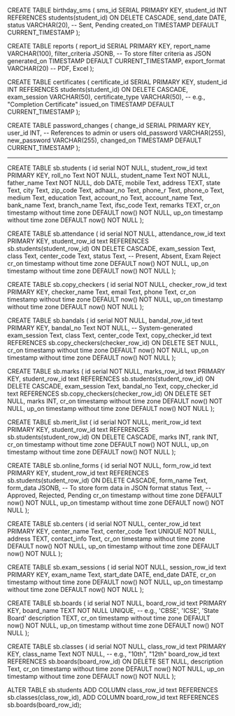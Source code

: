 

CREATE TABLE birthday_sms (
    sms_id SERIAL PRIMARY KEY,
    student_id INT REFERENCES students(student_id) ON DELETE CASCADE,
    send_date DATE,
    status VARCHAR(20), -- Sent, Pending
    created_on TIMESTAMP DEFAULT CURRENT_TIMESTAMP
);


CREATE TABLE reports (
    report_id SERIAL PRIMARY KEY,
    report_name VARCHAR(100),
    filter_criteria JSONB, -- To store filter criteria as JSON
    generated_on TIMESTAMP DEFAULT CURRENT_TIMESTAMP,
    export_format VARCHAR(20) -- PDF, Excel
);

CREATE TABLE certificates (
    certificate_id SERIAL PRIMARY KEY,
    student_id INT REFERENCES students(student_id) ON DELETE CASCADE,
    exam_session VARCHAR(50),
    certificate_type VARCHAR(50), -- e.g., "Completion Certificate"
    issued_on TIMESTAMP DEFAULT CURRENT_TIMESTAMP
);


CREATE TABLE password_changes (
    change_id SERIAL PRIMARY KEY,
    user_id INT, -- References to admin or users
    old_password VARCHAR(255),
    new_password VARCHAR(255),
    changed_on TIMESTAMP DEFAULT CURRENT_TIMESTAMP
);




--------------------------------

CREATE TABLE sb.students (
    id serial NOT NULL,
    student_row_id text  PRIMARY KEY,
    roll_no Text NOT NULL,
    student_name Text NOT NULL,
    father_name Text NOT NULL,
    dob DATE,
    mobile Text,
    address TEXT,
    state Text,
    city Text,
    zip_code Text,
    adhaar_no Text,
    phone_r Text,
    phone_o Text,
    medium Text,
    education Text,
    account_no Text,
    account_name Text,
    bank_name Text,
    branch_name Text,
    ifsc_code Text,
    remarks TEXT,
    cr_on timestamp without time zone DEFAULT now() NOT NULL,
    up_on timestamp without time zone DEFAULT now() NOT NULL
);

CREATE TABLE sb.attendance (
    id serial NOT NULL,
    attendance_row_id text  PRIMARY KEY,
    student_row_id text REFERENCES sb.students(student_row_id) ON DELETE CASCADE,
    exam_session Text,
    class Text,
    center_code Text,
    status Text, -- Present, Absent, Exam Reject
    cr_on timestamp without time zone DEFAULT now() NOT NULL,
    up_on timestamp without time zone DEFAULT now() NOT NULL
);

CREATE TABLE sb.copy_checkers (
    id serial NOT NULL,
    checker_row_id text PRIMARY KEY,
    checker_name Text,
    email Text,
    phone Text,
    cr_on timestamp without time zone DEFAULT now() NOT NULL,
    up_on timestamp without time zone DEFAULT now() NOT NULL
);


CREATE TABLE sb.bandals (
     id serial NOT NULL,
    bandal_row_id text PRIMARY KEY,
    bandal_no Text NOT NULL, -- System-generated
    exam_session Text,
    class Text,
    center_code Text,
    copy_checker_id text REFERENCES sb.copy_checkers(checker_row_id) ON DELETE SET NULL,
    cr_on timestamp without time zone DEFAULT now() NOT NULL,
    up_on timestamp without time zone DEFAULT now() NOT NULL
);


CREATE TABLE sb.marks (
    id serial NOT NULL,
    marks_row_id text PRIMARY KEY,
    student_row_id text REFERENCES sb.students(student_row_id) ON DELETE CASCADE,
    exam_session Text,
    bandal_no Text,
    copy_checker_id text REFERENCES sb.copy_checkers(checker_row_id) ON DELETE SET NULL,
    marks INT,
    cr_on timestamp without time zone DEFAULT now() NOT NULL,
    up_on timestamp without time zone DEFAULT now() NOT NULL
);

CREATE TABLE sb.merit_list (
    id serial NOT NULL,
    merit_row_id text PRIMARY KEY,
    student_row_id text REFERENCES sb.students(student_row_id) ON DELETE CASCADE,
    marks INT,
    rank INT,
    cr_on timestamp without time zone DEFAULT now() NOT NULL,
    up_on timestamp without time zone DEFAULT now() NOT NULL
);





CREATE TABLE sb.online_forms (
    id serial NOT NULL,
    form_row_id text PRIMARY KEY,
    student_row_id text REFERENCES sb.students(student_row_id) ON DELETE CASCADE,
    form_name Text,
    form_data JSONB, -- To store form data in JSON format
    status Text, -- Approved, Rejected, Pending
    cr_on timestamp without time zone DEFAULT now() NOT NULL,
    up_on timestamp without time zone DEFAULT now() NOT NULL
);



CREATE TABLE sb.centers (
    id serial NOT NULL,
    center_row_id text PRIMARY KEY,
    center_name Text,
    center_code Text UNIQUE NOT NULL,
    address TEXT,
    contact_info Text,
    cr_on timestamp without time zone DEFAULT now() NOT NULL,
    up_on timestamp without time zone DEFAULT now() NOT NULL
);



CREATE TABLE sb.exam_sessions (
    id serial NOT NULL,
    session_row_id text PRIMARY KEY,
    exam_name Text,
    start_date DATE,
    end_date DATE,
    cr_on timestamp without time zone DEFAULT now() NOT NULL,
    up_on timestamp without time zone DEFAULT now() NOT NULL
);







CREATE TABLE sb.boards (
    id serial NOT NULL,
    board_row_id text PRIMARY KEY,
    board_name TEXT NOT NULL UNIQUE,  -- e.g., 'CBSE', 'ICSE', 'State Board'
    description TEXT,
    cr_on timestamp without time zone DEFAULT now() NOT NULL,
    up_on timestamp without time zone DEFAULT now() NOT NULL
);


CREATE TABLE sb.classes (
    id serial NOT NULL,
    class_row_id text PRIMARY KEY,
    class_name Text NOT NULL,  -- e.g., "10th", "12th"
    board_row_id text REFERENCES sb.boards(board_row_id) ON DELETE SET NULL,
    description Text,
    cr_on timestamp without time zone DEFAULT now() NOT NULL,
    up_on timestamp without time zone DEFAULT now() NOT NULL
);





ALTER TABLE sb.students
ADD COLUMN class_row_id text REFERENCES sb.classes(class_row_id),
ADD COLUMN board_row_id text REFERENCES sb.boards(board_row_id);









